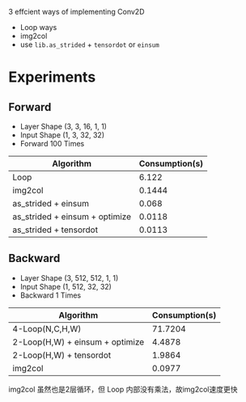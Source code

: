 3 effcient ways of implementing Conv2D

- Loop ways
- img2col
- use `lib.as_strided` + `tensordot` or `einsum`


# Experiments

## Forward

- Layer Shape  (3, 3, 16, 1, 1)
- Input Shape  (1, 3, 32, 32)
- Forward 100 Times


| Algorithm | Consumption(s) |
|---|---|
| Loop | 6.122 |
| img2col | 0.1444 |
| as_strided + einsum | 0.068 |
| as_strided + einsum + optimize | 0.0118 |
| as_strided + tensordot | 0.0113 |


## Backward

- Layer Shape  (3, 512, 512, 1, 1)
- Input Shape  (1, 512, 32, 32)
- Backward 1 Times


| Algorithm | Consumption(s) |
|---|---|
| 4-Loop(N,C,H,W) | 71.7204 |
| 2-Loop(H,W) + einsum + optimize | 4.4878 |
| 2-Loop(H,W) + tensordot | 1.9864 |
| img2col | 0.0977 |

img2col 虽然也是2层循环，但 Loop 内部没有乘法，故img2col速度更快